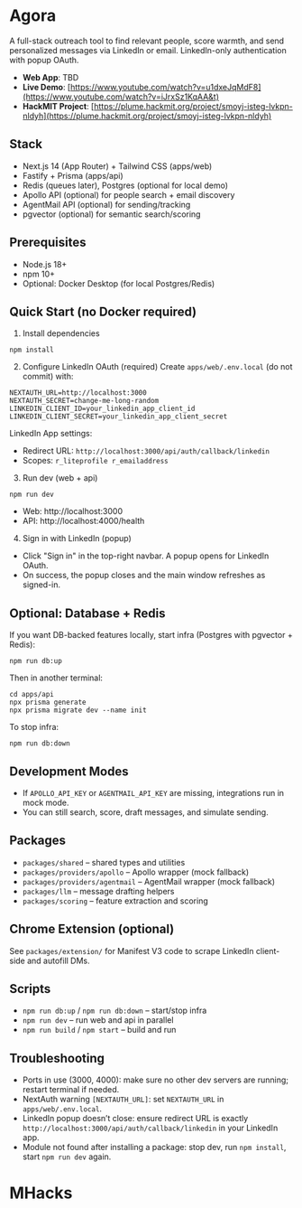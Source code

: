 # Agora

A full-stack outreach tool to find relevant people, score warmth, and send personalized messages via LinkedIn or email. LinkedIn-only authentication with popup OAuth.

- **Web App**: TBD
- **Live Demo**: [https://www.youtube.com/watch?v=u1dxeJqMdF8](https://www.youtube.com/watch?v=iJrxSz1KqAA&t)
- **HackMIT Project**: [https://plume.hackmit.org/project/smoyj-isteg-lvkpn-nldyh](https://plume.hackmit.org/project/smoyj-isteg-lvkpn-nldyh)
  
## Stack
- Next.js 14 (App Router) + Tailwind CSS (apps/web)
- Fastify + Prisma (apps/api)
- Redis (queues later), Postgres (optional for local demo)
- Apollo API (optional) for people search + email discovery
- AgentMail API (optional) for sending/tracking
- pgvector (optional) for semantic search/scoring

## Prerequisites
- Node.js 18+
- npm 10+
- Optional: Docker Desktop (for local Postgres/Redis)

## Quick Start (no Docker required)

1) Install dependencies
```
npm install
```

2) Configure LinkedIn OAuth (required)
Create `apps/web/.env.local` (do not commit) with:
```
NEXTAUTH_URL=http://localhost:3000
NEXTAUTH_SECRET=change-me-long-random
LINKEDIN_CLIENT_ID=your_linkedin_app_client_id
LINKEDIN_CLIENT_SECRET=your_linkedin_app_client_secret
```
LinkedIn App settings:
- Redirect URL: `http://localhost:3000/api/auth/callback/linkedin`
- Scopes: `r_liteprofile r_emailaddress`

3) Run dev (web + api)
```
npm run dev
```

- Web: http://localhost:3000
- API: http://localhost:4000/health

4) Sign in with LinkedIn (popup)
- Click "Sign in" in the top-right navbar. A popup opens for LinkedIn OAuth.
- On success, the popup closes and the main window refreshes as signed-in.

## Optional: Database + Redis
If you want DB-backed features locally, start infra (Postgres with pgvector + Redis):
```
npm run db:up
```
Then in another terminal:
```
cd apps/api
npx prisma generate
npx prisma migrate dev --name init
```

To stop infra:
```
npm run db:down
```

## Development Modes
- If `APOLLO_API_KEY` or `AGENTMAIL_API_KEY` are missing, integrations run in mock mode.
- You can still search, score, draft messages, and simulate sending.

## Packages
- `packages/shared` – shared types and utilities
- `packages/providers/apollo` – Apollo wrapper (mock fallback)
- `packages/providers/agentmail` – AgentMail wrapper (mock fallback)
- `packages/llm` – message drafting helpers
- `packages/scoring` – feature extraction and scoring

## Chrome Extension (optional)
See `packages/extension/` for Manifest V3 code to scrape LinkedIn client-side and autofill DMs.

## Scripts
- `npm run db:up` / `npm run db:down` – start/stop infra
- `npm run dev` – run web and api in parallel
- `npm run build` / `npm start` – build and run

## Troubleshooting
- Ports in use (3000, 4000): make sure no other dev servers are running; restart terminal if needed.
- NextAuth warning `[NEXTAUTH_URL]`: set `NEXTAUTH_URL` in `apps/web/.env.local`.
- LinkedIn popup doesn’t close: ensure redirect URL is exactly `http://localhost:3000/api/auth/callback/linkedin` in your LinkedIn app.
- Module not found after installing a package: stop dev, run `npm install`, start `npm run dev` again.
# MHacks
